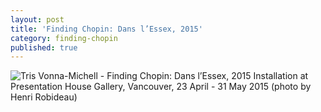 ```yaml
---
layout: post
title: 'Finding Chopin: Dans l’Essex, 2015'
category: finding-chopin
published: true
---
```


![Tris Vonna-Michell - Finding Chopin: Dans l’Essex, 2015]({{site.baseurl}}/assets/img/0404-finding-chopin-dans-lessex-2015.jpg)
Installation at Presentation House Gallery, Vancouver, 23 April - 31 May 2015 (photo by Henri Robideau)
